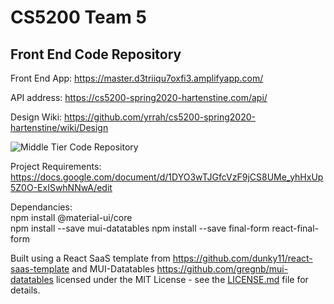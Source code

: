 # CS5200 Team 5 
## Front End Code Repository

Front End App: https://master.d3triiqu7oxfi3.amplifyapp.com/

API address: https://cs5200-spring2020-hartenstine.com/api/

Design Wiki: https://github.com/yrrah/cs5200-spring2020-hartenstine/wiki/Design

![Middle Tier Code Repository](https://github.com/yrrah/cs5200-spring2020-hartenstine "Middle Tier Code Repository")

Project Requirements: https://docs.google.com/document/d/1DYO3wTJGfcVzF9jCS8UMe_yhHxUp5Z0O-ExISwhNNwA/edit

Dependancies:  
npm install @material-ui/core  
npm install --save mui-datatables 
npm install --save final-form react-final-form

Built using a React SaaS template from https://github.com/dunky11/react-saas-template and MUI-Datatables https://github.com/gregnb/mui-datatables licensed under the MIT License - see the [LICENSE.md](https://github.com/dunky11/react-saas-template/blob/master/LICENSE) file for details.


